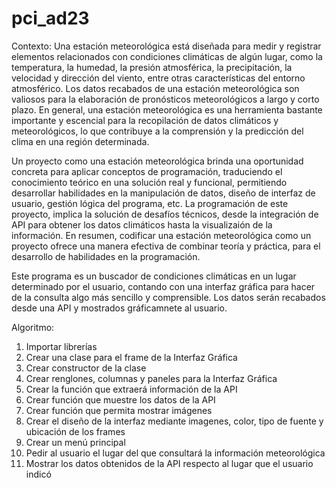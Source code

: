 # pci_ad23

Contexto:
Una estación meteorológica está diseñada para medir y registrar elementos relacionados con condiciones climáticas de algún lugar, como la temperatura, la humedad, la presión atmosférica, la precipitación, la velocidad y dirección del viento, entre otras características del entorno atmosférico.
Los datos recabados de una estación meteorológica son valiosos para la elaboración de pronósticos meteorológicos a largo y corto plazo.
En general, una estación meteorológica es una herramienta bastante importante y escencial para la recopilación de datos climáticos y meteorológicos, lo que contribuye a la comprensión y la predicción del clima en una región determinada.

Un proyecto como una estación meteorológica brinda una oportunidad concreta para aplicar conceptos de programación, traduciendo el conocimiento teórico en una solución real y funcional, permitiendo desarrollar habilidades en la manipulación de datos, diseño de interfaz de usuario, gestión lógica del programa, etc. La programación de este proyecto, implica la solución de desafíos técnicos, desde la integración de API para obtener los datos climáticos hasta la visualizaión de la información.
En resumen, codificar una estación meteorológica como un proyecto ofrece una manera efectiva de combinar teoría y práctica, para el desarrollo de habilidades en la programación.

Este programa es un buscador de condiciones climáticas en un lugar determinado por el usuario, contando con una interfaz gráfica para hacer de la consulta algo más sencillo y comprensible. Los datos serán recabados desde una API y mostrados gráficamnete al usuario.


Algoritmo:
1. Importar librerías
2. Crear una clase para el frame de la Interfaz Gráfica
3. Crear constructor de la clase
4. Crear renglones, columnas y paneles para la Interfaz Gráfica
5. Crear la función que extraerá información de la API
6. Crear función que muestre los datos de la API
7. Crear función que permita mostrar imágenes
8. Crear el diseño de la interfaz mediante imagenes, color, tipo de fuente y ubicación de los frames
9. Crear un menú principal
10. Pedir al usuario el lugar del que consultará la información meteorológica
11. Mostrar los datos obtenidos de la API respecto al lugar que el usuario indicó
